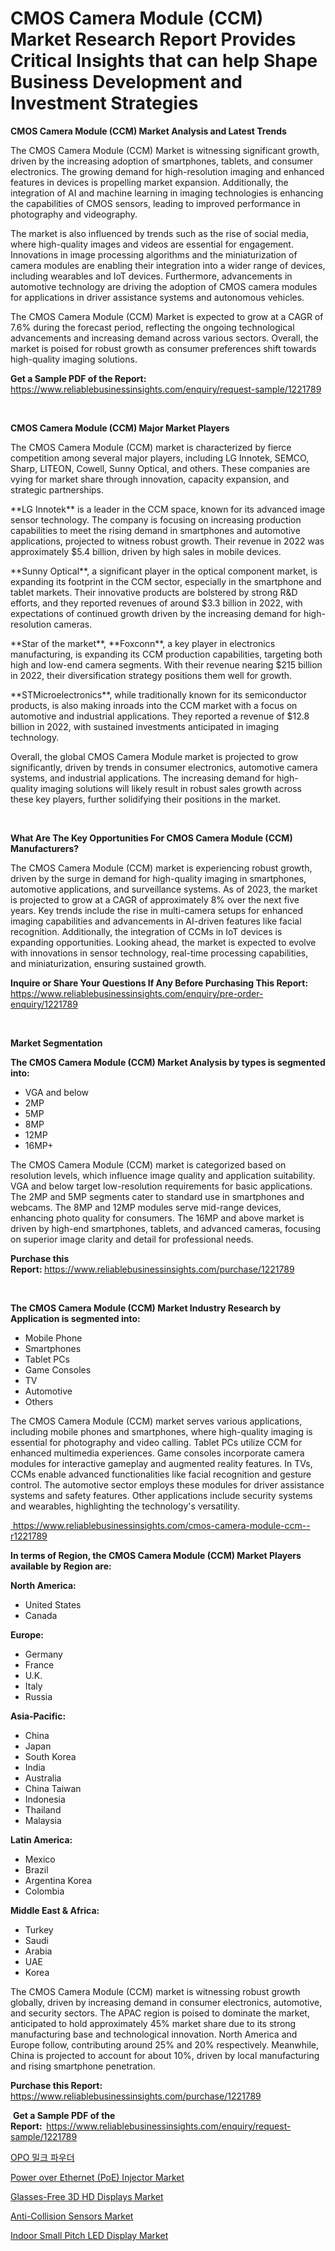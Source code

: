 <p><h1>CMOS Camera Module (CCM) Market Research Report Provides Critical Insights that can help Shape Business Development and Investment Strategies</h1></p><p><strong>CMOS Camera Module (CCM) Market Analysis and Latest Trends</strong></p>
<p><p>The CMOS Camera Module (CCM) Market is witnessing significant growth, driven by the increasing adoption of smartphones, tablets, and consumer electronics. The growing demand for high-resolution imaging and enhanced features in devices is propelling market expansion. Additionally, the integration of AI and machine learning in imaging technologies is enhancing the capabilities of CMOS sensors, leading to improved performance in photography and videography.</p><p>The market is also influenced by trends such as the rise of social media, where high-quality images and videos are essential for engagement. Innovations in image processing algorithms and the miniaturization of camera modules are enabling their integration into a wider range of devices, including wearables and IoT devices. Furthermore, advancements in automotive technology are driving the adoption of CMOS camera modules for applications in driver assistance systems and autonomous vehicles.</p><p>The CMOS Camera Module (CCM) Market is expected to grow at a CAGR of 7.6% during the forecast period, reflecting the ongoing technological advancements and increasing demand across various sectors. Overall, the market is poised for robust growth as consumer preferences shift towards high-quality imaging solutions.</p></p>
<p><strong>Get a Sample PDF of the Report:&nbsp;</strong> <a href="https://www.reliablebusinessinsights.com/enquiry/request-sample/1221789?utm_campaign=39&utm_medium=2&utm_source=Github&utm_content=ia&utm_term=13022025&utm_id=cmos-camera-module-ccm">https://www.reliablebusinessinsights.com/enquiry/request-sample/1221789</a></p>
<p>&nbsp;</p>
<p><strong>CMOS Camera Module (CCM) Major Market Players</strong></p>
<p><p>The CMOS Camera Module (CCM) market is characterized by fierce competition among several major players, including LG Innotek, SEMCO, Sharp, LITEON, Cowell, Sunny Optical, and others. These companies are vying for market share through innovation, capacity expansion, and strategic partnerships.</p><p>**LG Innotek** is a leader in the CCM space, known for its advanced image sensor technology. The company is focusing on increasing production capabilities to meet the rising demand in smartphones and automotive applications, projected to witness robust growth. Their revenue in 2022 was approximately $5.4 billion, driven by high sales in mobile devices.</p><p>**Sunny Optical**, a significant player in the optical component market, is expanding its footprint in the CCM sector, especially in the smartphone and tablet markets. Their innovative products are bolstered by strong R&D efforts, and they reported revenues of around $3.3 billion in 2022, with expectations of continued growth driven by the increasing demand for high-resolution cameras.</p><p>**Star of the market**, **Foxconn**, a key player in electronics manufacturing, is expanding its CCM production capabilities, targeting both high and low-end camera segments. With their revenue nearing $215 billion in 2022, their diversification strategy positions them well for growth.</p><p>**STMicroelectronics**, while traditionally known for its semiconductor products, is also making inroads into the CCM market with a focus on automotive and industrial applications. They reported a revenue of $12.8 billion in 2022, with sustained investments anticipated in imaging technology.</p><p>Overall, the global CMOS Camera Module market is projected to grow significantly, driven by trends in consumer electronics, automotive camera systems, and industrial applications. The increasing demand for high-quality imaging solutions will likely result in robust sales growth across these key players, further solidifying their positions in the market.</p></p>
<p>&nbsp;</p>
<p><strong>What Are The Key Opportunities For CMOS Camera Module (CCM) Manufacturers?</strong></p>
<p><p>The CMOS Camera Module (CCM) market is experiencing robust growth, driven by the surge in demand for high-quality imaging in smartphones, automotive applications, and surveillance systems. As of 2023, the market is projected to grow at a CAGR of approximately 8% over the next five years. Key trends include the rise in multi-camera setups for enhanced imaging capabilities and advancements in AI-driven features like facial recognition. Additionally, the integration of CCMs in IoT devices is expanding opportunities. Looking ahead, the market is expected to evolve with innovations in sensor technology, real-time processing capabilities, and miniaturization, ensuring sustained growth.</p></p>
<p><strong>Inquire or Share Your Questions If Any Before Purchasing This Report:</strong> <a href="https://www.reliablebusinessinsights.com/enquiry/pre-order-enquiry/1221789?utm_campaign=39&utm_medium=2&utm_source=Github&utm_content=ia&utm_term=13022025&utm_id=cmos-camera-module-ccm">https://www.reliablebusinessinsights.com/enquiry/pre-order-enquiry/1221789</a></p>
<p>&nbsp;</p>
<p><strong>Market Segmentation</strong></p>
<p><strong>The CMOS Camera Module (CCM) Market Analysis by types is segmented into:</strong></p>
<p><ul><li>VGA and below</li><li>2MP</li><li>5MP</li><li>8MP</li><li>12MP</li><li>16MP+</li></ul></p>
<p><p>The CMOS Camera Module (CCM) market is categorized based on resolution levels, which influence image quality and application suitability. VGA and below target low-resolution requirements for basic applications. The 2MP and 5MP segments cater to standard use in smartphones and webcams. The 8MP and 12MP modules serve mid-range devices, enhancing photo quality for consumers. The 16MP and above market is driven by high-end smartphones, tablets, and advanced cameras, focusing on superior image clarity and detail for professional needs.</p></p>
<p><strong>Purchase this Report:&nbsp;</strong><a href="https://www.reliablebusinessinsights.com/purchase/1221789?utm_campaign=39&utm_medium=2&utm_source=Github&utm_content=ia&utm_term=13022025&utm_id=cmos-camera-module-ccm">https://www.reliablebusinessinsights.com/purchase/1221789</a></p>
<p>&nbsp;</p>
<p><strong>The CMOS Camera Module (CCM) Market Industry Research by Application is segmented into:</strong></p>
<p><ul><li>Mobile Phone</li><li>Smartphones</li><li>Tablet PCs</li><li>Game Consoles</li><li>TV</li><li>Automotive</li><li>Others</li></ul></p>
<p><p>The CMOS Camera Module (CCM) market serves various applications, including mobile phones and smartphones, where high-quality imaging is essential for photography and video calling. Tablet PCs utilize CCM for enhanced multimedia experiences. Game consoles incorporate camera modules for interactive gameplay and augmented reality features. In TVs, CCMs enable advanced functionalities like facial recognition and gesture control. The automotive sector employs these modules for driver assistance systems and safety features. Other applications include security systems and wearables, highlighting the technology's versatility.</p></p>
<p><a href="https://www.reliablebusinessinsights.com/cmos-camera-module-ccm--r1221789?utm_campaign=39&utm_medium=2&utm_source=Github&utm_content=ia&utm_term=13022025&utm_id=cmos-camera-module-ccm">&nbsp;https://www.reliablebusinessinsights.com/cmos-camera-module-ccm--r1221789</a></p>
<p><strong>In terms of Region, the CMOS Camera Module (CCM) Market Players available by Region are:</strong></p>
<p>
    <p> <strong> North America: </strong>
        <ul>
            <li>United States</li>
            <li>Canada</li>
        </ul>
        </p> 
    <p> <strong> Europe: </strong>
        <ul>
            <li>Germany</li>
            <li>France</li>
            <li>U.K.</li>
            <li>Italy</li>
            <li>Russia</li>
        </ul>
        </p> 
    <p> <strong> Asia-Pacific: </strong>
        <ul>
            <li>China</li>
            <li>Japan</li>
            <li>South Korea</li>
            <li>India</li>
            <li>Australia</li>
            <li>China Taiwan</li>
            <li>Indonesia</li>
            <li>Thailand</li>
            <li>Malaysia</li>
        </ul>
        </p> 
    <p> <strong> Latin America: </strong>
        <ul>
            <li>Mexico</li>
            <li>Brazil</li>
            <li>Argentina Korea</li>
            <li>Colombia</li>
        </ul>
        </p> 
    <p> <strong> Middle East & Africa: </strong>
        <ul>
            <li>Turkey</li>
            <li>Saudi</li>
            <li>Arabia</li>
            <li>UAE</li>
            <li>Korea</li>
        </ul>
    </p>
    </p>
<p><p>The CMOS Camera Module (CCM) market is witnessing robust growth globally, driven by increasing demand in consumer electronics, automotive, and security sectors. The APAC region is poised to dominate the market, anticipated to hold approximately 45% market share due to its strong manufacturing base and technological innovation. North America and Europe follow, contributing around 25% and 20% respectively. Meanwhile, China is projected to account for about 10%, driven by local manufacturing and rising smartphone penetration.</p></p>
<p><strong>Purchase this Report: </strong><a href="https://www.reliablebusinessinsights.com/purchase/1221789?utm_campaign=39&utm_medium=2&utm_source=Github&utm_content=ia&utm_term=13022025&utm_id=cmos-camera-module-ccm">https://www.reliablebusinessinsights.com/purchase/1221789</a></p>
<p>&nbsp;<strong>Get a Sample PDF of the Report:&nbsp;&nbsp;</strong><a href="https://www.reliablebusinessinsights.com/enquiry/request-sample/1221789?utm_campaign=39&utm_medium=2&utm_source=Github&utm_content=ia&utm_term=13022025&utm_id=cmos-camera-module-ccm">https://www.reliablebusinessinsights.com/enquiry/request-sample/1221789</a></p>
<p><strong></strong></p>
<p><p><a href="https://github.com/laholand/Market-Research-Report-List-7/blob/main/538951436729.md?utm_campaign=39&utm_medium=2&utm_source=Github&utm_content=ia&utm_term=13022025&utm_id=cmos-camera-module-ccm">OPO 밀크 파우더</a></p><p><a href="https://github.com/joshuagarcia509/Market-Research-Report-List-1/blob/main/power-over-ethernet-poe-injector-market.md?utm_campaign=39&utm_medium=2&utm_source=Github&utm_content=ia&utm_term=13022025&utm_id=cmos-camera-module-ccm">Power over Ethernet (PoE) Injector Market</a></p><p><a href="https://github.com/boluluhabeel/Market-Research-Report-List-1/blob/main/glasses-free-3d-hd-displays-market.md?utm_campaign=39&utm_medium=2&utm_source=Github&utm_content=ia&utm_term=13022025&utm_id=cmos-camera-module-ccm">Glasses-Free 3D HD Displays Market</a></p><p><a href="https://github.com/tsiteymargat/Market-Research-Report-List-1/blob/main/anti-collision-sensors-market.md?utm_campaign=39&utm_medium=2&utm_source=Github&utm_content=ia&utm_term=13022025&utm_id=cmos-camera-module-ccm">Anti-Collision Sensors Market</a></p><p><a href="https://github.com/ariyilmelzar/Market-Research-Report-List-1/blob/main/indoor-small-pitch-led-display-market.md?utm_campaign=39&utm_medium=2&utm_source=Github&utm_content=ia&utm_term=13022025&utm_id=cmos-camera-module-ccm">Indoor Small Pitch LED Display Market</a></p></p>